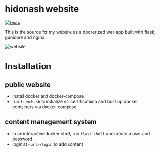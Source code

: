 # hidonash website
[![tests](https://github.com/SimonZimmer/hidonash-website/actions/workflows/main.yml/badge.svg)](https://github.com/SimonZimmer/hidonash-website/actions/workflows/main.yml)

This is the source for my website as a dockerized web app built with flask, gunicorn and nginx.

![website](https://user-images.githubusercontent.com/28354711/110207566-9ffef080-7e84-11eb-9f73-e4442e43c837.gif)

# Installation

## public website
* install docker and docker-compose
* run `launch.sh` to initialize ssl certificationa and boot up docker containers via docker-compose
## content management system
* in an interactive docker shell, run `flask shell` and create a user and password
* login at `<url>/login` to add content

